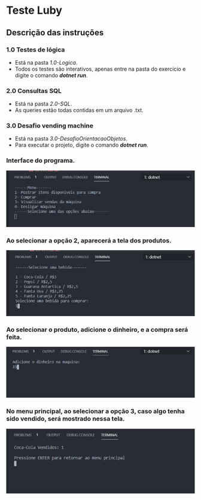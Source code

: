 # Teste Luby
## Descrição das instruções

### 1.0 Testes de lógica
- Está na pasta *1.0-Logica*.
- Todos os testes são interativos, apenas entre na pasta do exercício e digite o comando ***dotnet run***.

### 2.0 Consultas SQL
- Está na pasta *2.0-SQL*.
- As queries estão todas contidas em um arquivo .txt.

### 3.0 Desafio vending machine
- Está na pasta *3.0-DesafioOrientacaoObjetos*.
- Para executar o projeto, digite o comando ***dotnet run***.

### Interface do programa.
![](/imagens/1.png) 
### Ao selecionar a opção 2, aparecerá a tela dos produtos.
![](/imagens/2.png)

### Ao selecionar o produto, adicione o dinheiro, e a compra será feita.
![](/imagens/3.png)

### No menu principal, ao selecionar a opção 3, caso algo tenha sido vendido, será mostrado nessa tela.
![](/imagens/4.png)
